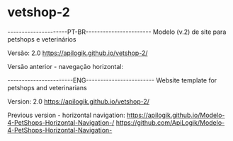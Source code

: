 # vetshop-2
---------------------PT-BR-----------------------
Modelo (v.2) de site para petshops e veterinários

Versão: 2.0
https://apilogik.github.io/vetshop-2/

Versão anterior - navegação horizontal:


-----------------------ENG------------------------
Website template for petshops and veterinarians

Version: 2.0
https://apilogik.github.io/vetshop-2/

Previous version - horizontal navigation:
https://apilogik.github.io/Modelo-4-PetShops-Horizontal-Navigation-/
https://github.com/ApiLogik/Modelo-4-PetShops-Horizontal-Navigation-
